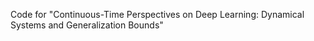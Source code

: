 Code for "Continuous-Time Perspectives on Deep Learning: Dynamical Systems and Generalization Bounds"
